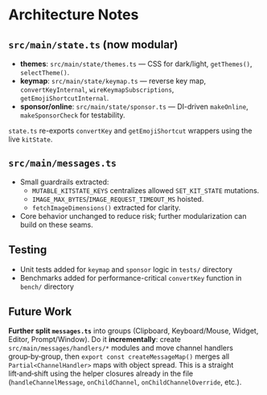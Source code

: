 # Architecture Notes

## `src/main/state.ts` (now modular)
- **themes**: `src/main/state/themes.ts` — CSS for dark/light, `getThemes()`, `selectTheme()`.
- **keymap**: `src/main/state/keymap.ts` — reverse key map, `convertKeyInternal`, `wireKeymapSubscriptions`, `getEmojiShortcutInternal`.
- **sponsor/online**: `src/main/state/sponsor.ts` — DI-driven `makeOnline`, `makeSponsorCheck` for testability.

`state.ts` re-exports `convertKey` and `getEmojiShortcut` wrappers using the live `kitState`.

## `src/main/messages.ts`
- Small guardrails extracted:
  - `MUTABLE_KITSTATE_KEYS` centralizes allowed `SET_KIT_STATE` mutations.
  - `IMAGE_MAX_BYTES`/`IMAGE_REQUEST_TIMEOUT_MS` hoisted.
  - `fetchImageDimensions()` extracted for clarity.
- Core behavior unchanged to reduce risk; further modularization can build on these seams.

## Testing
- Unit tests added for `keymap` and `sponsor` logic in `tests/` directory
- Benchmarks added for performance-critical `convertKey` function in `bench/` directory

## Future Work
**Further split `messages.ts`** into groups (Clipboard, Keyboard/Mouse, Widget, Editor, Prompt/Window).
Do it **incrementally**: create `src/main/messages/handlers/*` modules and move channel handlers group‑by‑group, then `export const createMessageMap()` merges all `Partial<ChannelHandler>` maps with object spread.
This is a straight lift‑and‑shift using the helper closures already in the file (`handleChannelMessage`, `onChildChannel`, `onChildChannelOverride`, etc.).
